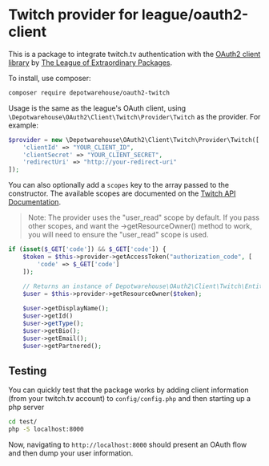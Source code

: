 Twitch provider for league/oauth2-client
=========================================

This is a package to integrate twitch.tv authentication with the [OAuth2 client library](https://github.com/thephpleague/oauth2-client) by
[The League of Extraordinary Packages](http://thephpleague.com).

To install, use composer:

```bash
composer require depotwarehouse/oauth2-twitch
```

Usage is the same as the league's OAuth client, using `\Depotwarehouse\OAuth2\Client\Twitch\Provider\Twitch` as the provider.
For example:

```php
$provider = new \Depotwarehouse\OAuth2\Client\Twitch\Provider\Twitch([
    'clientId' => "YOUR_CLIENT_ID",
    'clientSecret' => "YOUR_CLIENT_SECRET",
    'redirectUri' => "http://your-redirect-uri"
]);
```

You can also optionally add a `scopes` key to the array passed to the constructor. The available scopes are documented
on the [Twitch API Documentation](https://github.com/justintv/Twitch-API/blob/master/authentication.md).

> Note: The provider uses the "user_read" scope by default. If you pass other scopes, and want the ->getResourceOwner() method
to work, you will need to ensure the "user_read" scope is used.

```php
if (isset($_GET['code']) && $_GET['code']) {
    $token = $this->provider->getAccessToken("authorization_code", [
        'code' => $_GET['code']
    ]);

    // Returns an instance of Depotwarehouse\OAuth2\Client\Twitch\Entity\TwitchUser
    $user = $this->provider->getResourceOwner($token);
    
    $user->getDisplayName();
    $user->getId()
    $user->getType();
    $user->getBio();
    $user->getEmail();
    $user->getPartnered();
```

Testing
---------
You can quickly test that the package works by adding client information (from your twitch.tv account) to `config/config.php`
and then starting up a php server

```bash
cd test/
php -S localhost:8000
```

Now, navigating to `http://localhost:8000` should present an OAuth flow and then dump your user information.
